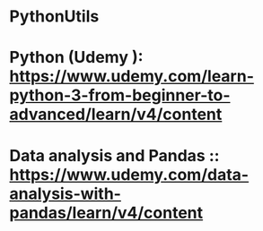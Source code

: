 # PythonUtils

# Python (Udemy ): https://www.udemy.com/learn-python-3-from-beginner-to-advanced/learn/v4/content

# Data analysis and Pandas :: https://www.udemy.com/data-analysis-with-pandas/learn/v4/content

